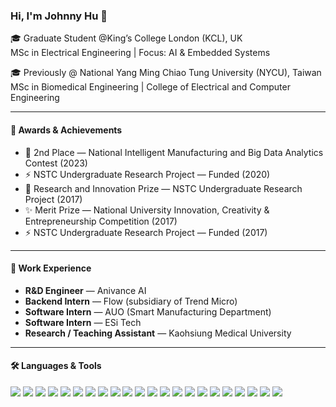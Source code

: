 ### Hi, I'm Johnny Hu 👋

🎓 Graduate Student @King’s College London (KCL), UK  
MSc in Electrical Engineering | Focus: AI & Embedded Systems  

🎓 Previously @ National Yang Ming Chiao Tung University (NYCU), Taiwan  
MSc in Biomedical Engineering | College of Electrical and Computer Engineering

---

#### 🔬 Awards & Achievements
- 🥈 2nd Place — National Intelligent Manufacturing and Big Data Analytics Contest (2023)  
- ⚡ NSTC Undergraduate Research Project — Funded (2020)  
- 🥇 Research and Innovation Prize — NSTC Undergraduate Research Project (2017)  
- ✨ Merit Prize — National University Innovation, Creativity & Entrepreneurship Competition (2017)  
- ⚡ NSTC Undergraduate Research Project — Funded (2017)  

---

#### 💼 Work Experience
- **R&D Engineer** — Anivance AI  
- **Backend Intern** — Flow (subsidiary of Trend Micro)  
- **Software Intern** — AUO (Smart Manufacturing Department)  
- **Software Intern** — ESi Tech  
- **Research / Teaching Assistant** — Kaohsiung Medical University

---

#### 🛠️ Languages & Tools  
<p align="left">
  <!-- Programming Languages -->
  <img src="https://img.shields.io/badge/Python-3776AB?style=flat&logo=python&logoColor=white" />
  <img src="https://img.shields.io/badge/C++-00599C?style=flat&logo=c%2b%2b&logoColor=white" />
  <img src="https://img.shields.io/badge/JavaScript-F7DF1E?style=flat&logo=javascript&logoColor=black" />
  <img src="https://img.shields.io/badge/TypeScript-3178C6?style=flat&logo=typescript&logoColor=white" />

  <!-- Backend & API -->
  <img src="https://img.shields.io/badge/FastAPI-009688?style=flat&logo=fastapi&logoColor=white" />
  <img src="https://img.shields.io/badge/gRPC-4285F4?style=flat&logo=grpc&logoColor=white" />
  <img src="https://img.shields.io/badge/Flask-000000?style=flat&logo=flask&logoColor=white" />

  <!-- Frontend -->
  <img src="https://img.shields.io/badge/React-61DAFB?style=flat&logo=react&logoColor=black" />
  <img src="https://img.shields.io/badge/Backbone.js-0071B5?style=flat&logo=backbone.js&logoColor=white" />

  <!-- ML/DL -->
  <img src="https://img.shields.io/badge/TensorFlow-FF6F00?style=flat&logo=tensorflow&logoColor=white" />
  <img src="https://img.shields.io/badge/PyTorch-EE4C2C?style=flat&logo=pytorch&logoColor=white" />
  <img src="https://img.shields.io/badge/Scikit--Learn-F7931E?style=flat&logo=scikit-learn&logoColor=white" />

  <!-- DevOps & Infra -->
  <img src="https://img.shields.io/badge/Docker-2496ED?style=flat&logo=docker&logoColor=white" />
  <img src="https://img.shields.io/badge/Kubernetes-326CE5?style=flat&logo=kubernetes&logoColor=white" />
  <img src="https://img.shields.io/badge/AWS-232F3E?style=flat&logo=amazon-aws&logoColor=white" />
  <img src="https://img.shields.io/badge/Firebase-FFCA28?style=flat&logo=firebase&logoColor=black" />
  <img src="https://img.shields.io/badge/Redis-DC382D?style=flat&logo=redis&logoColor=white" />
  <img src="https://img.shields.io/badge/NAS-556B2F?style=flat" />
  <img src="https://img.shields.io/badge/FAISS-003366?style=flat&logoColor=white" />

  <!-- Embedded / Hardware -->
  <img src="https://img.shields.io/badge/STM32-03234B?style=flat&logo=stmicroelectronics&logoColor=white" />
  <img src="https://img.shields.io/badge/ESP32-FF8300?style=flat" />
  <img src="https://img.shields.io/badge/PlatformIO-FF6600?style=flat&logo=platformio&logoColor=white" />
</p>

<!---
JonyMorii/JonyMorii is a ✨ special ✨ repository because its `README.md` (this file) appears on your GitHub profile.
You can click the Preview link to take a look at your changes.
--->
